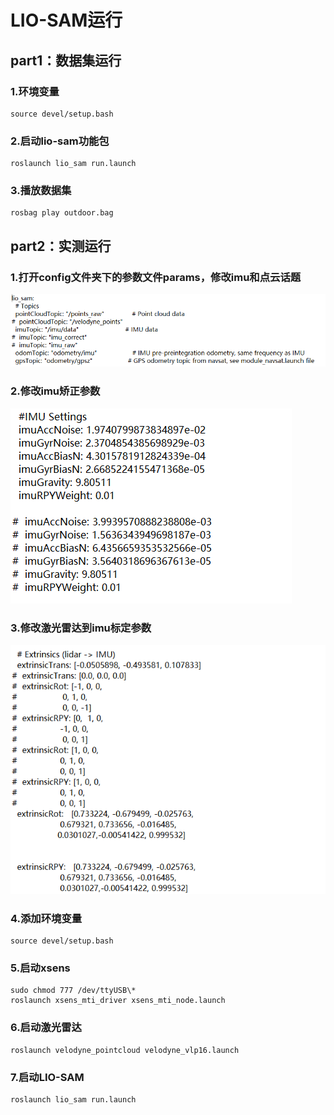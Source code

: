 # LIO-SAM运行

## part1：数据集运行

### 1.环境变量

```shell
source devel/setup.bash
```

### 2.启动lio-sam功能包

```shell
roslaunch lio_sam run.launch
```

### 3.播放数据集

```shell
rosbag play outdoor.bag
```



## part2：实测运行

### 1.打开config文件夹下的参数文件params，修改imu和点云话题

![10 sam:  \# Topics  pointCloudTopic: "/points raw"  \# pointCloudTopic: "/velodyne_points"  imuTopic: "/imu/data"  \# imuTopic: "imu correct"  \# imuTopic: "imu raw"  odomTopic: "odometry/imu"  gpsTopic: "odometry/gpsz"  \# Point cloud data  \# IMIJ data  \# IMIJ pre-preintegration odometry, same frequency as IMIJ  \# GPS odometry topic from navsat, see module navsat.launch file ](media/e26b16e4dfa08f27a6be90000c53f58e.png)



### 2.修改imu矫正参数

![\#IMU Settings  imuAccNoise: 1.9740799873834897e-02  imuGyrNoise: 2,3704854385698929+03  imuAccBiasN: 4.3015781912824339+04  imuGyrBiasN: 2.6685224155471368+05  imuGravity: 9.80511  imuRPYWeight: 0.01  imuAccNoise: 3,9939570888238808+03  imuGyrNoise: 1.5636343949698187e-03  imuAccBiasN: 6,4356659353532566+05  imuGyrBiasN: 3.5640318696367613e-05  imuGravity: 9.80511  imuRPYWeight: 0.01 ](media/d46f4d8198bf146ef7995d5708b2b454.png)



### 3.修改激光雷达到imu标定参数

![[png]](media/dbebbbdaf4c6e4278a0ac2e62db89a81.png)



### 4.添加环境变量

```shell
source devel/setup.bash
```



### 5.启动xsens

```shell
sudo chmod 777 /dev/ttyUSB\*
roslaunch xsens_mti_driver xsens_mti_node.launch
```



### 6.启动激光雷达

```shell
roslaunch velodyne_pointcloud velodyne_vlp16.launch
```



### 7.启动LIO-SAM

```shell
roslaunch lio_sam run.launch
```


